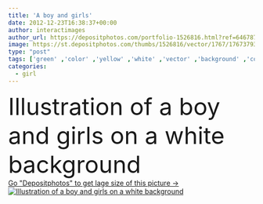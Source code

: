 ```yaml
---
title: 'A boy and girls'
date: 2012-12-23T16:38:37+00:00
author: interactimages
author_url: https://depositphotos.com/portfolio-1526816.html?ref=64678756
image: https://st.depositphotos.com/thumbs/1526816/vector/1767/17673793/api_thumb_450.jpg?forcejpeg=true
type: "post"
tags: ['green' ,'color' ,'yellow' ,'white' ,'vector' ,'background' ,'colorful' ,'on' ,'graphic' ,'illustration' ,'small' ,'happy' ,'person' ,'human' ,'girl' ,'female' ,'young' ,'smiling' ,'people' ,'cute' ,'hair' ,'girls' ,'brown' ,'child' ,'boys' ,'male' ,'man' ,'black' ,'full' ,'boy' ,'cartoon' ,'kid' ,'3d' ,'purple' ,'woman' ,'fingers' ,'shadow' ,'drawing' ,'mood' ,'half' ,'lady' ,'clip art' ,'characters' ,'vision' ,'T shirt' ,'shoes' ,'standing' ,'jacket' ,'of' ,'and' ]
categories: 
  - girl
---
```

<div aling="center">
            <font size="60"> Illustration of a boy and girls on a white background</font>   
</div>
<div>
    <a href='https://st.depositphotos.com/thumbs/1526816/vector/1767/17673793/api_thumb_450.jpg?forcejpeg=true?ref=64678756' target=_blank > Go "Depositphotos" to get lage size of this picture ->
        <img href='https://st.depositphotos.com/thumbs/1526816/vector/1767/17673793/api_thumb_450.jpg?forcejpeg=true?ref=64678756' src='https://st.depositphotos.com/1526816/1767/v/950/depositphotos_17673793-stock-illustration-a-boy-and-girls.jpg?forcejpeg=true' alt='Illustration of a boy and girls on a white background' >
    </a>
</div>

